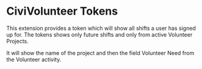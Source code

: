 # CiviVolunteer Tokens

This extension provides a token which will show all shifts a user has signed up for.
The tokens shows only future shifts and only from active Volunteer Projects.

It will show the name of the project and then the field Volunteer Need from the Volunteer activity.